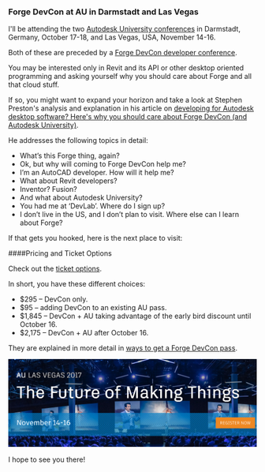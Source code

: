 <head>
<meta http-equiv="Content-Type" content="text/html; charset=utf-8">
<link rel="stylesheet" type="text/css" href="bc.css">
<!--
<script src="run_prettify.js" type="text/javascript"></script>
<script src="https://google-code-prettify.googlecode.com/svn/loader/run_prettify.js" type="text/javascript"></script>
-->
<script src="https://cdn.rawgit.com/google/code-prettify/master/loader/run_prettify.js" type="text/javascript"></script>
</head>

<!---

 #RevitAPI @AutodeskRevit #bim #dynamobim @AutodeskForge #ForgeDevCon 

I'll be attending the two Autodesk University conferences in Darmstadt, Germany, October 17-18, and Las Vegas, USA, November 14-16.
Both of these are preceded by a Forge DevCon developer conference.
You may be interested only in Revit and its API or other desktop oriented programming and asking yourself why you should care about Forge and all that cloud stuff.
If so, you might want to expand your horizon and take a look at Stephen Preston's analysis and explanation in his article
on developing for Autodesk desktop software? Here's why you should care about Forge DevCon (and Autodesk University)...

--->

### Forge DevCon at AU in Darmstadt and Las Vegas

I'll be attending the
two [Autodesk University conferences](http://au.autodesk.com) in
Darmstadt, Germany, October 17-18, and Las Vegas, USA, November 14-16.

Both of these are preceded by a [Forge DevCon developer conference](https://forge.autodesk.com/devcon-2017).

You may be interested only in Revit and its API or other desktop oriented programming and asking yourself why you should care about Forge and all that cloud stuff.

If so, you might want to expand your horizon and take a look at Stephen Preston's analysis and explanation in his article
on [developing for Autodesk desktop software? Here's why you should care about Forge DevCon (and Autodesk University)](https://forge.autodesk.com/blog/developing-autodesk-desktop-software-heres-why-you-should-care-about-forge-devcon-and-autodesk).

He addresses the following topics in detail:

- What’s this Forge thing, again?
- Ok, but why will coming to Forge DevCon help me?
- I’m an AutoCAD developer. How will it help me?
- What about Revit developers?
- Inventor? Fusion?
- And what about Autodesk University?
- You had me at ‘DevLab’. Where do I sign up?
- I don’t live in the US, and I don’t plan to visit. Where else can I learn about Forge?

If that gets you hooked, here is the next place to visit:

####<a name="3"></a>Pricing and Ticket Options

Check out the [ticket options](https://forge.autodesk.com/blog/ways-get-forge-devcon-pass).

In short, you have these different choices:

- $295 &ndash; DevCon only.
- $95 &ndash; adding DevCon to an existing AU pass.
- $1,845 &ndash; DevCon + AU taking advantage of the early bird discount until October 16.
- $2,175 &ndash; DevCon + AU after October 16.

They are explained in more detail
in [ways to get a Forge DevCon pass](https://forge.autodesk.com/blog/ways-get-forge-devcon-pass).

<center>
<img src="img/au_las_vegas_2017.png" alt="AU Las Vegas 2017" width="1006"/>
</center>

I hope to see you there!
